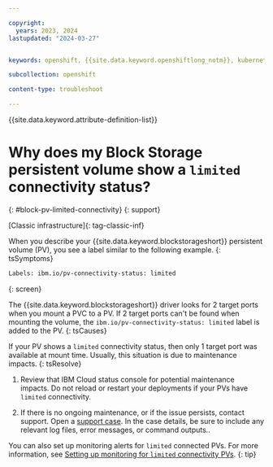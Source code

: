 ```yaml
---

copyright: 
  years: 2023, 2024
lastupdated: "2024-03-27"


keywords: openshift, {{site.data.keyword.openshiftlong_notm}}, kubernetes, help, network, connectivity, target port, limited, alerts

subcollection: openshift

content-type: troubleshoot

---
```


{{site.data.keyword.attribute-definition-list}}





# Why does my Block Storage persistent volume show a `limited` connectivity status?
{: #block-pv-limited-connectivity}
{: support}

[Classic infrastructure]{: tag-classic-inf}

When you describe your {{site.data.keyword.blockstorageshort}} persistent volume (PV), you see a label similar to the following example.
{: tsSymptoms}

```sh
Labels: ibm.io/pv-connectivity-status: limited
```
{: screen}


The {{site.data.keyword.blockstorageshort}} driver looks for 2 target ports when you mount a PVC to a PV. If 2 target ports can't be found when mounting the volume, the `ibm.io/pv-connectivity-status: limited` label is added to the PV.
{: tsCauses}

If your PV shows a `limited` connectivity status, then only 1 target port was available at mount time. Usually, this situation is due to maintenance impacts. 
{: tsResolve}

1. Review that IBM Cloud status console for potential maintenance impacts. Do not reload or restart your deployments if your PVs have `limited` connectivity.

1. If there is no ongoing maintenance, or if the issue persists, contact support. Open a [support case](/docs/get-support?topic=get-support-using-avatar). In the case details, be sure to include any relevant log files, error messages, or command outputs..

You can also set up monitoring alerts for `limited` connected PVs. For more information, see [Setting up monitoring for `limited` connectivity PVs](/docs/openshift?topic=openshift-block_storage#storage-block-vpc-limited-monitoring).
{: tip}

